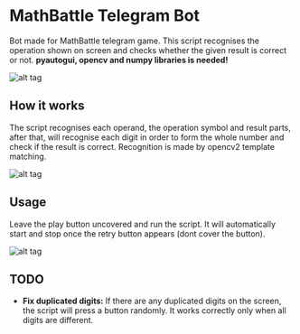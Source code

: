 # MathBattle Telegram Bot
Bot made for MathBattle telegram game. This script recognises the operation shown on screen and checks whether the given result is correct or not. **pyautogui, opencv and numpy libraries is needed!**

![alt tag](https://i.gyazo.com/dad0046853d9f6f9246fc99f0f793e79.gif)


## How it works
The script recognises each operand, the operation symbol and result parts, after that, will recognise each digit in order to form the whole number and check if the result is correct. Recognition is made by opencv2 template matching.


![alt tag](https://i.gyazo.com/4e0cae69ee6e15363f80dac328e81c75.png)


## Usage
Leave the play button uncovered and run the script. It will automatically start and stop once the retry button appears (dont cover the button). 

![alt tag](https://i.gyazo.com/77022a874b421d8cd99b8638153e4efc.png)


## TODO
* **Fix duplicated digits:** If there are any duplicated digits on the screen, the script will press a button randomly. It works correctly only when all digits are different.

